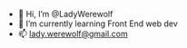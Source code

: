 - 👋 Hi, I’m @LadyWerewolf
- 🌱 I’m currently learning Front End web dev
- 📫 lady.werewolf@gmail.com

<!---
LadyWerewolf/LadyWerewolf is a ✨ special ✨ repository because its `README.md` (this file) appears on your GitHub profile.
You can click the Preview link to take a look at your changes.
--->
